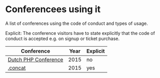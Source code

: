 # Conferencees using it

A list of conferences using the code of conduct and types of usage.

Explicit: The conference visitors have to state explicitly that the code of conduct is accepted e.g. on signup or ticket purchase. 


| Conference | Year | Explicit |
|------------|------|----------|
| [Dutch PHP Conference](http://www.phpconference.nl/) | 2015 | no 
| [.concat](https://conc.at/) | 2015 | yes

